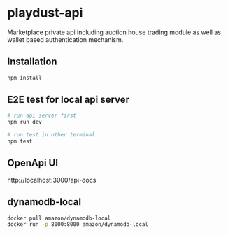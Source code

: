 # playdust-api

Marketplace private api including auction house trading module as well as wallet based authentication mechanism.

## Installation
```bash
npm install
```

## E2E test for local api server
```bash
# run api server first
npm run dev

# run test in other terminal
npm test
```

## OpenApi UI

http://localhost:3000/api-docs

## dynamodb-local

```bash
docker pull amazon/dynamodb-local
docker run -p 8000:8000 amazon/dynamodb-local
```
